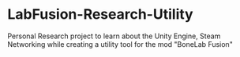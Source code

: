 # LabFusion-Research-Utility
Personal Research project to learn about the Unity Engine, Steam Networking while creating a utility tool for the mod "BoneLab Fusion"
